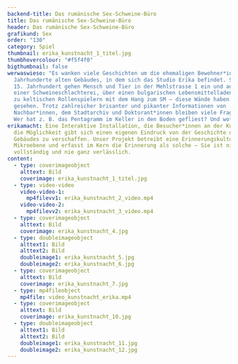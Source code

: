 ```yaml
---
backend-title: Das rumänische Sex-Schweine-Büro
title: Das rumänische Sex-Schweine-Büro
header: Das rumänische Sex-Schweine-Büro
grafikund: Sex
order: "130"
category: Spiel
thumbnail: erika_kunstnacht_1_titel.jpg
thumbhovercolour: "#f5f4f0"
bigthumbnail: false
werwaswieso: "Es wanken viele Geschichten um die ehemaligen Bewohner*innen des
  Jahrhunderte alten Gebäudes, in dem sich das Studio Erika befindet. Seit dem
  15. Jahrhundert gehen Mensch und Tier in der Mehlstrasse 1 ein und aus. Von
  einer Schweineschlachterei, über einen bulgarischen Lebensmittelladen bis hin
  zu keltischen Rollenspielern mit dem Hang zum SM – diese Wände haben einiges
  gesehen. Trotz zahlreicher brisanter und pikanter Informationen von
  Nachbar*innen, dem Stadtarchiv und Doktorant*innen bleiben viele Fragen offen:
  Wer hat z. B. das Pentagramm im Keller in den Boden gefliest? Und wofür?"
erikamacht: Eine Interaktive Installation, die Besucher*innen an der KunstNacht
  die Möglichkeit gibt sich einen eigenen Eindruck von der Geschichte des
  Gebäudes zu verschaffen. Unser Projekt betreibt eine Erinnerungskultur auf
  Mikroebene und erfasst im Kern die Erinnerung als solche – Sie ist niemals
  vollständig und nie ganz verlässlich.
content:
  - type: coverimageobject
    alttext: Bild
    coverimage: erika_kunstnacht_1_titel.jpg
  - type: video-video
    video-video-1:
      mp4filevv1: erika_kunstnacht_2_video.mp4
    video-video-2:
      mp4filevv2: erika_kunstnacht_3_video.mp4
  - type: coverimageobject
    alttext: Bild
    coverimage: erika_kunstnacht_4.jpg
  - type: doubleimageobject
    alttext1: Bild
    alttext2: Bild
    doubleimage1: erika_kunstnacht_5.jpg
    doubleimage2: erika_kunstnacht_6.jpg
  - type: coverimageobject
    alttext: Bild
    coverimage: erika_kunstnacht_7.jpg
  - type: mp4fileobject
    mp4file: video_kunstnacht_erika.mp4
  - type: coverimageobject
    alttext: Bild
    coverimage: erika_kunstnacht_10.jpg
  - type: doubleimageobject
    alttext1: Bild
    alttext2: Bild
    doubleimage1: erika_kunstnacht_11.jpg
    doubleimage2: erika_kunstnacht_12.jpg
---
```

